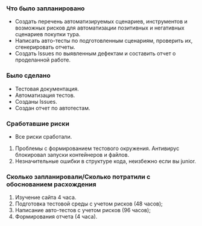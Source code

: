 ### Что было запланировано
* Создать перечень автоматизируемых сценариев, инструментов и возможных рисков для автоматизации позитивных и негативных сценариев покупки тура.
* Написать авто-тесты по подготовленным сценариям, проверить их, сгенерировать отчеты.
* Создать Issues по выявленным дефектам и составить отчет о проделанной работе.
### Было сделано
* Тестовая документация.
* Автоматизация тестов.
* Созданы Issues.
* Создан отчет по автотестам. 

### Сработавшие риски 
* Все риски сработали.
1. Проблемы с формированием тестового окружения. Антивирус блокировал запуски контейнеров и файлов.
2. Незначительные ошибки в структуре кода, неизбежно если вы junior.

### Сколько запланировали/Сколько потратили с обоснованием расхождения

1. Изучение сайта 4 часа.
2. Подготовка тестовой среды с учетом рисков (48 часов);
3. Написание авто-тестов с учетом рисков (96 часов);
4. Формирования отчета (4 часа).